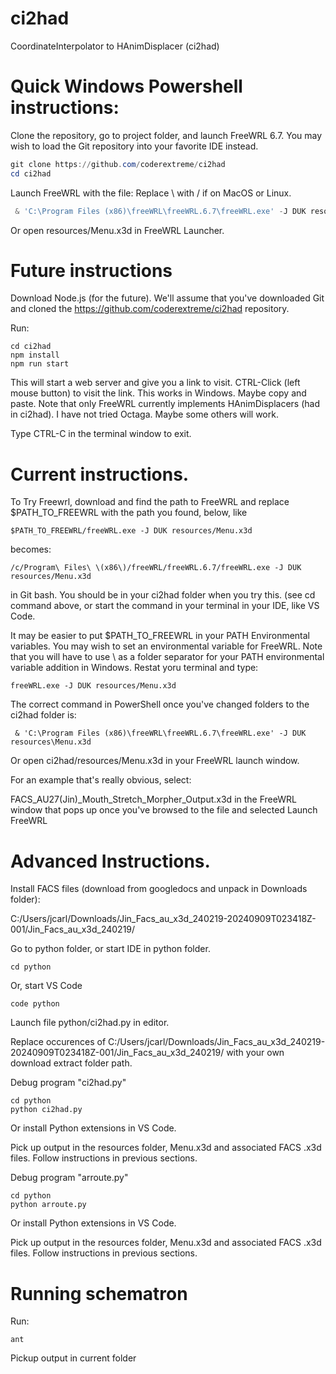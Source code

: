 # ci2had
CoordinateInterpolator to HAnimDisplacer (ci2had)

# Quick Windows Powershell instructions:

Clone the repository, go to project folder, and launch FreeWRL 6.7.
You may wish to load the Git repository into your favorite IDE instead.

```powershell
git clone https://github.com/coderextreme/ci2had
cd ci2had
```

Launch FreeWRL with the file:  Replace \ with / if on MacOS or Linux.

```powershell
 & 'C:\Program Files (x86)\freeWRL\freeWRL.6.7\freeWRL.exe' -J DUK resources\Menu.x3d
```

Or open resources/Menu.x3d in FreeWRL Launcher.

# Future instructions

Download Node.js (for the future).  We'll assume that you've downloaded Git and cloned the https://github.com/coderextreme/ci2had repository.


Run:
```
cd ci2had
npm install
npm run start
```

This will start a web server and give you a link to visit.  CTRL-Click (left mouse button) to visit the link.  This works in Windows.  Maybe copy and paste.  Note that only FreeWRL currently implements HAnimDisplacers (had in ci2had). I have not tried Octaga.  Maybe some others will work.

Type CTRL-C in the terminal window to exit.


# Current instructions.

To Try Freewrl, download and find the path to FreeWRL and replace $PATH_TO_FREEWRL with the path you found, below, like
```
$PATH_TO_FREEWRL/freeWRL.exe -J DUK resources/Menu.x3d
```
becomes:
```
/c/Program\ Files\ \(x86\)/freeWRL/freeWRL.6.7/freeWRL.exe -J DUK resources/Menu.x3d
```
in Git bash.  You should be in your ci2had folder when you try this. (see cd command above, or start the command in your terminal in your IDE, like VS Code.

It may be easier to put $PATH_TO_FREEWRL in your PATH Environmental variables.
You may wish to set an environmental variable for FreeWRL.
Note that you will have to use \ as a folder separator for your PATH environmental variable addition in Windows.
Restat yoru terminal and type:
```
freeWRL.exe -J DUK resources/Menu.x3d
```
The correct command in PowerShell once you've changed folders to the ci2had folder is:
```
 & 'C:\Program Files (x86)\freeWRL\freeWRL.6.7\freeWRL.exe' -J DUK resources\Menu.x3d
 ```

Or open ci2had/resources/Menu.x3d in your FreeWRL launch window.

For an example that's really obvious, select:

FACS\_AU27(Jin)_Mouth_Stretch_Morpher_Output.x3d in the FreeWRL window that pops up once you've browsed to the file and selected Launch FreeWRL


# Advanced Instructions.

Install FACS files (download from googledocs and unpack in Downloads folder):

C:/Users/jcarl/Downloads/Jin_Facs_au_x3d_240219-20240909T023418Z-001/Jin_Facs_au_x3d_240219/

Go to python folder, or start IDE in python folder.
```
cd python
```

Or, start VS Code
```
code python
```

Launch file python/ci2had.py in editor.

Replace occurences of C:/Users/jcarl/Downloads/Jin_Facs_au_x3d_240219-20240909T023418Z-001/Jin_Facs_au_x3d_240219/ with your own download extract folder path.


Debug program "ci2had.py"

```
cd python
python ci2had.py
```
Or install Python extensions in VS Code.

Pick up output in the resources folder, Menu.x3d and associated FACS .x3d files. Follow instructions in previous sections.


Debug program "arroute.py"

```
cd python
python arroute.py
```
Or install Python extensions in VS Code.

Pick up output in the resources folder, Menu.x3d and associated FACS .x3d files. Follow instructions in previous sections.

# Running schematron

Run:
```
ant
```
Pickup output in current folder
